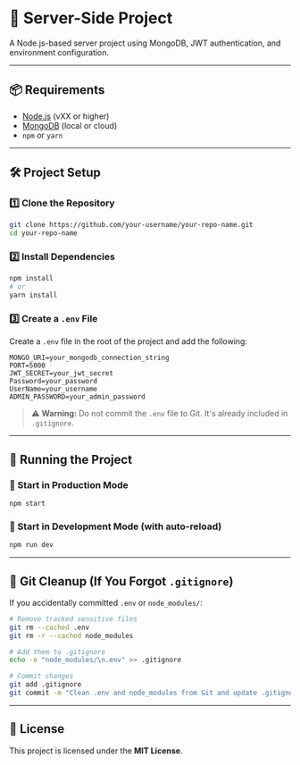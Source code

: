 # 🚀 Server-Side Project

A Node.js-based server project using MongoDB, JWT authentication, and environment configuration.

---

## 📦 Requirements

- [Node.js](https://nodejs.org/) (vXX or higher)
- [MongoDB](https://www.mongodb.com/) (local or cloud)
- `npm` or `yarn`

---

## 🛠️ Project Setup

### 1️⃣ Clone the Repository

```bash
git clone https://github.com/your-username/your-repo-name.git
cd your-repo-name
```

### 2️⃣ Install Dependencies

```bash
npm install
# or
yarn install
```

### 3️⃣ Create a `.env` File

Create a `.env` file in the root of the project and add the following:

```env
MONGO_URI=your_mongodb_connection_string
PORT=5000
JWT_SECRET=your_jwt_secret
Password=your_password
UserName=your_username
ADMIN_PASSWORD=your_admin_password
```

> ⚠️ **Warning:** Do not commit the `.env` file to Git. It's already included in `.gitignore`.

---

## 🧪 Running the Project

### 🔹 Start in Production Mode

```bash
npm start
```

### 🔹 Start in Development Mode (with auto-reload)

```bash
npm run dev
```

---

## 🧹 Git Cleanup (If You Forgot `.gitignore`)

If you accidentally committed `.env` or `node_modules/`:

```bash
# Remove tracked sensitive files
git rm --cached .env
git rm -r --cached node_modules

# Add them to .gitignore
echo -e "node_modules/\n.env" >> .gitignore

# Commit changes
git add .gitignore
git commit -m "Clean .env and node_modules from Git and update .gitignore"
```

---

## 📜 License

This project is licensed under the **MIT License**.
